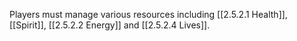 Players must manage various resources including [[2.5.2.1 Health]], [[Spirit]], [[2.5.2.2 Energy]] and [[2.5.2.4 Lives]].